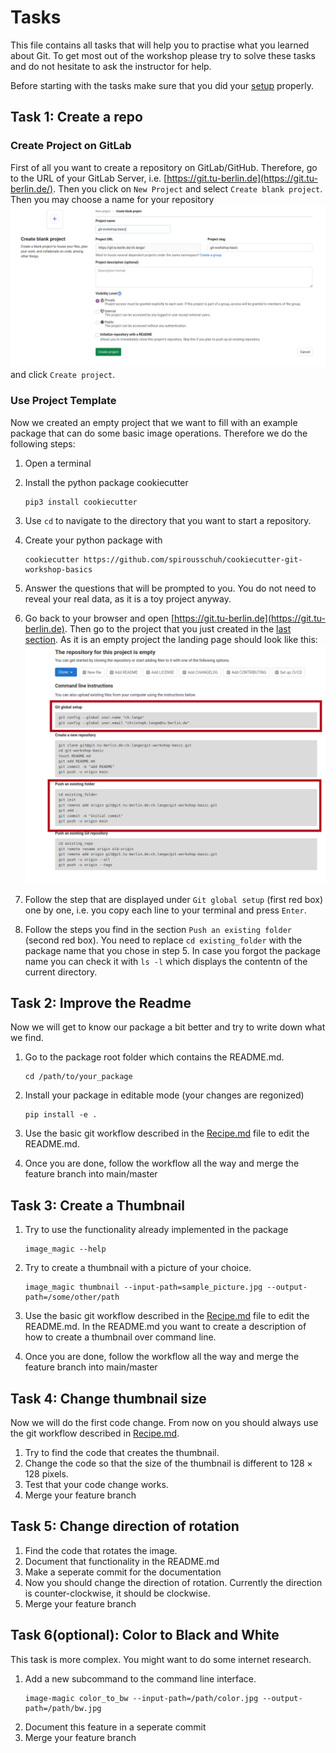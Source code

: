 # Tasks

This file contains all tasks that will help you to practise what you learned
about Git. To get most out of the workshop please try to solve these tasks and
do not hesitate to ask the instructor for help.

Before starting with the tasks make sure that you did your 
[setup](README.md#Setup) properly.

## Task 1: Create a repo

### Create Project on GitLab
First of all you want to create a repository on GitLab/GitHub. Therefore, go to
the URL of your GitLab Server, i.e. 
[https://git.tu-berlin.de](https://git.tu-berlin.de/). Then you click on 
`New Project` and select `Create blank project`. Then you may choose a
name for your repository 
![New Project](images/new_project.png)
and click `Create project`.

### Use Project Template
Now we created an empty project that we want to fill with an example package
that can do some basic image operations. 
Therefore we do the following steps:

1. Open a terminal

2. Install the python package cookiecutter
    ```shell
    pip3 install cookiecutter
    ```

3. Use `cd` to navigate to the directory that you want to start a repository.

4. Create your python package with 
    ```shell
    cookiecutter https://github.com/spirousschuh/cookiecutter-git-workshop-basics
    ```

5. Answer the questions that will be prompted to you. You do not need to reveal
    your real data, as it is a toy project anyway.

6. Go back to your browser and open 
   [https://git.tu-berlin.de](https://git.tu-berlin.de). Then go to the project
   that you just created in the [last section](#create-project-on-gitlab). As it
   is an empty project the landing page should look like this:
   ![empty project](images/project_setup.png)
7. Follow the step that are displayed under `Git global setup` (first red box)
   one by one, i.e.    you copy each line to your terminal and press `Enter`.
8. Follow the steps you find in the section `Push an existing folder` 
   (second red box). You need to replace `cd existing_folder` with the package
   name that you chose in step 5. In case you forgot the package name you can 
   check it with `ls -l` which displays the contentn of the current directory.


## Task 2: Improve the Readme

Now we will get to know our package a bit better and try to write down what we
find. 
1. Go to the package root folder which contains the README.md.
   ```shell
   cd /path/to/your_package
   ```
2. Install your package in editable mode (your changes are regonized)
   ```shell
   pip install -e .
   ```
3. Use the basic git workflow described in the [Recipe.md](Recipe.md) file to 
   edit the README.md.
   
4. Once you are done, follow the workflow all the way and merge the feature
   branch into main/master
   
## Task 3: Create a Thumbnail

1. Try to use the functionality already implemented in the package
   ```shell
   image_magic --help
   ```
2. Try to create a thumbnail with a picture of your choice.
   ```shell
   image_magic thumbnail --input-path=sample_picture.jpg --output-path=/some/other/path
   ```
3. Use the basic git workflow described in the [Recipe.md](Recipe.md) file to 
   edit the README.md. In the README.md you want to create a description of how 
   to create a thumbnail over command line.

4. Once you are done, follow the workflow all the way and merge the feature
   branch into main/master
   
## Task 4: Change thumbnail size

Now we will do the first code change. From now on you should always use the
git workflow described in [Recipe.md](Recipe.md). 

1. Try to find the code that creates the thumbnail.
2. Change the code so that the size of the thumbnail is different to 
   $128 \times 128$ pixels.
3. Test that your code change works.
4. Merge your feature branch

## Task 5: Change direction of rotation

1. Find the code that rotates the image.
2. Document that functionality in the README.md
3. Make a seperate commit for the documentation
4. Now you should change the direction of rotation. Currently the direction is
   counter-clockwise, it should be clockwise.
5. Merge your feature branch   

## Task 6(optional): Color to Black and White

This task is more complex. You might want to do some internet research.

1. Add a new subcommand to the command line interface.
   ```shell
   image-magic color_to_bw --input-path=/path/color.jpg --output-path=/path/bw.jpg
   ```
2. Document this feature in a seperate commit
3. Merge your feature branch